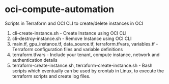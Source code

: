 # oci-compute-automation
Scripts in Terraform and OCI CLI to create/delete instances in OCI
1. cli-create-instance.sh - Create Instance using OCI CLI
2. cli-destroy-instance.sh - Remove Instance using OCI CLI
3. main.tf, gpu_instance.tf, data_source.tf, terraform.tfvars, variables.tf - Terraform configuration files and variable definitions
4. terraform.tfvars - Include your tenant, compute instance, network and authentication details
5. terraform-create-instance.sh, terraform-create-instance.sh - Bash scripts which eventually can be used by crontab in Linux, to execute the terraform scripts and create log files.
